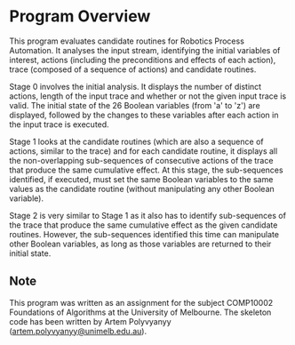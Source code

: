 # Program Overview #
This program evaluates candidate routines for Robotics Process Automation. 
It analyses the input stream, identifying the initial variables of interest, actions (including the preconditions and effects of each action), 
trace (composed of a sequence of actions) and candidate routines. 

Stage 0 involves the initial analysis. It displays the number of distinct actions, length of the input trace and whether or not the given input trace is valid. 
The initial state of the 26 Boolean variables (from 'a' to 'z') are displayed, followed by the changes to these variables after each action in the input trace is executed.

Stage 1 looks at the candidate routines (which are also a sequence of actions, similar to the trace) and for each candidate routine, it displays all the non-overlapping
sub-sequences of consecutive actions of the trace that produce the same cumulative effect. At this stage, the sub-sequences identified, if executed, 
must set the same Boolean variables to the same values as the candidate routine (without  manipulating any other Boolean variable).

Stage 2 is very similar to Stage 1 as it also has to identify sub-sequences of the trace that produce the same cumulative effect as the given candidate routines. However,
the sub-sequences identified this time can manipulate other Boolean variables, as long as those variables are returned to their initial state. 

## Note ##

This program was written as an assignment for the subject COMP10002 Foundations of Algorithms at the University of Melbourne. The skeleton code has been written by 
Artem Polyvyanyy (artem.polyvyanyy@unimelb.edu.au).
